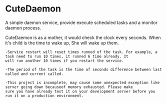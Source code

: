 CuteDaemon
==========

A simple daemon service, provide execute scheduled tasks and a monitor daemon process. 

CuteDaemon is as a mother, it would check the clock every seconds. When it's child is the time to wake up, She will wake up them.

	-Service restart will reset times runned of the task. For example, a task need to run 10 times, it runned 6 time already. It
	will run another 10 times if you restart the service.

	-The period of the task is the time of seconds difference between last called and current called.

	-This project is incomplete, may cause some unexpected exception like server going down becauseof memory exhausted. Please make
	sure you have already test it on your development server before you run it on a production environment.
